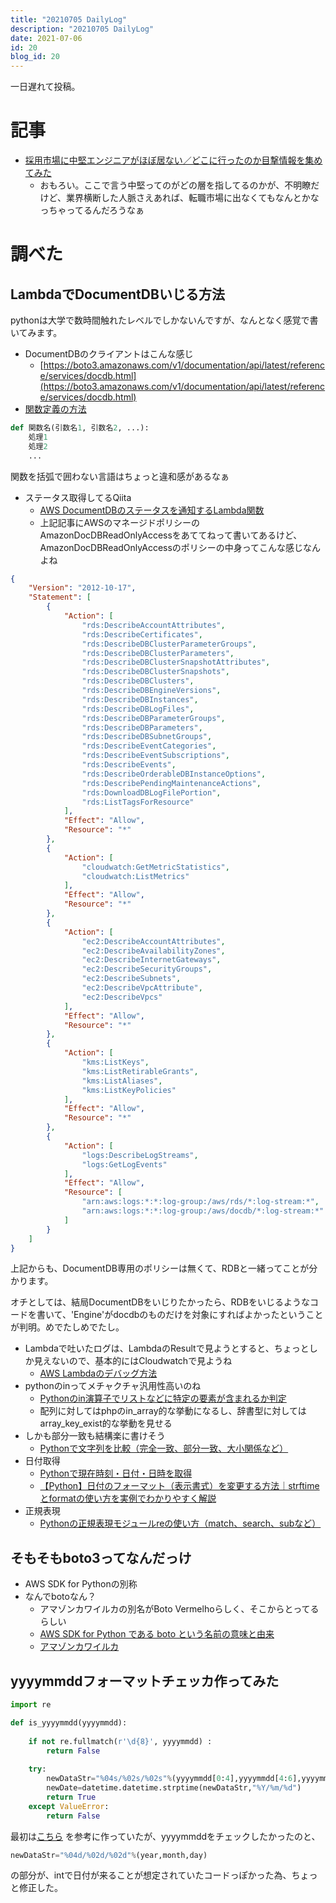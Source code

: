 ```yaml
---
title: "20210705 DailyLog"
description: "20210705 DailyLog"
date: 2021-07-06
id: 20
blog_id: 20
---
```

一日遅れて投稿。

# 記事
- [採用市場に中堅エンジニアがほぼ居ない／どこに行ったのか目撃情報を集めてみた](https://note.com/makaibito/n/n289c9de14b53?fbclid=IwAR2NtEZ-1y6RSI-qENNvf3o4dms10grinILF4ZlwInBkIpuG_0O93LhqXjM)
    - おもろい。ここで言う中堅ってのがどの層を指してるのかが、不明瞭だけど、業界横断した人脈さえあれば、転職市場に出なくてもなんとかなっちゃってるんだろうなぁ

# 調べた
## LambdaでDocumentDBいじる方法
pythonは大学で数時間触れたレベルでしかないんですが、なんとなく感覚で書いてみます。

- DocumentDBのクライアントはこんな感じ
    - [https://boto3.amazonaws.com/v1/documentation/api/latest/reference/services/docdb.html](https://boto3.amazonaws.com/v1/documentation/api/latest/reference/services/docdb.html)
- [関数定義の方法](https://www.python.jp/train/function/index.html)

```python
def 関数名(引数名1, 引数名2, ...):
    処理1
    処理2
    ...
```

関数を括弧で囲わない言語はちょっと違和感があるなぁ
- ステータス取得してるQiita
    - [AWS DocumentDBのステータスを通知するLambda関数](https://qiita.com/okonomiyaki-sushi/items/f4a2a1bae08ee60b1ec6)
    - 上記記事にAWSのマネージドポリシーのAmazonDocDBReadOnlyAccessをあててねって書いてあるけど、AmazonDocDBReadOnlyAccessのポリシーの中身ってこんな感じなんよね

```json
{
    "Version": "2012-10-17",
    "Statement": [
        {
            "Action": [
                "rds:DescribeAccountAttributes",
                "rds:DescribeCertificates",
                "rds:DescribeDBClusterParameterGroups",
                "rds:DescribeDBClusterParameters",
                "rds:DescribeDBClusterSnapshotAttributes",
                "rds:DescribeDBClusterSnapshots",
                "rds:DescribeDBClusters",
                "rds:DescribeDBEngineVersions",
                "rds:DescribeDBInstances",
                "rds:DescribeDBLogFiles",
                "rds:DescribeDBParameterGroups",
                "rds:DescribeDBParameters",
                "rds:DescribeDBSubnetGroups",
                "rds:DescribeEventCategories",
                "rds:DescribeEventSubscriptions",
                "rds:DescribeEvents",
                "rds:DescribeOrderableDBInstanceOptions",
                "rds:DescribePendingMaintenanceActions",
                "rds:DownloadDBLogFilePortion",
                "rds:ListTagsForResource"
            ],
            "Effect": "Allow",
            "Resource": "*"
        },
        {
            "Action": [
                "cloudwatch:GetMetricStatistics",
                "cloudwatch:ListMetrics"
            ],
            "Effect": "Allow",
            "Resource": "*"
        },
        {
            "Action": [
                "ec2:DescribeAccountAttributes",
                "ec2:DescribeAvailabilityZones",
                "ec2:DescribeInternetGateways",
                "ec2:DescribeSecurityGroups",
                "ec2:DescribeSubnets",
                "ec2:DescribeVpcAttribute",
                "ec2:DescribeVpcs"
            ],
            "Effect": "Allow",
            "Resource": "*"
        },
        {
            "Action": [
                "kms:ListKeys",
                "kms:ListRetirableGrants",
                "kms:ListAliases",
                "kms:ListKeyPolicies"
            ],
            "Effect": "Allow",
            "Resource": "*"
        },
        {
            "Action": [
                "logs:DescribeLogStreams",
                "logs:GetLogEvents"
            ],
            "Effect": "Allow",
            "Resource": [
                "arn:aws:logs:*:*:log-group:/aws/rds/*:log-stream:*",
                "arn:aws:logs:*:*:log-group:/aws/docdb/*:log-stream:*"
            ]
        }
    ]
}
```

上記からも、DocumentDB専用のポリシーは無くて、RDBと一緒ってことが分かります。

オチとしては、結局DocumentDBをいじりたかったら、RDBをいじるようなコードを書いて、'Engine'がdocdbのものだけを対象にすればよかったということが判明。めでたしめでたし。

- Lambdaで吐いたログは、LambdaのResultで見ようとすると、ちょっとしか見えないので、基本的にはCloudwatchで見ようね
    - [AWS Lambdaのデバッグ方法](https://qiita.com/keitakn/items/02fcee5bbb037bbd2e41)
- pythonのinってメチャクチャ汎用性高いのね
    - [Pythonのin演算子でリストなどに特定の要素が含まれるか判定](https://note.nkmk.me/python-in-basic/)
    - 配列に対してはphpのin_array的な挙動になるし、辞書型に対してはarray_key_exist的な挙動を見せる
- しかも部分一致も結構楽に書けそう
    - [Pythonで文字列を比較（完全一致、部分一致、大小関係など）](https://note.nkmk.me/python-str-compare/)
- 日付取得
    - [Pythonで現在時刻・日付・日時を取得](https://note.nkmk.me/python-datetime-now-today/)
    - [【Python】日付のフォーマット（表示書式）を変更する方法｜strftimeとformatの使い方を実例でわかりやすく解説](https://prograshi.com/language/python/python-change-datetime-output-format/)
- 正規表現
    - [Pythonの正規表現モジュールreの使い方（match、search、subなど）](https://note.nkmk.me/python-re-match-search-findall-etc/)

## そもそもboto3ってなんだっけ

- AWS SDK for Pythonの別称
- なんでbotoなん？
    - アマゾンカワイルカの別名がBoto Vermelhoらしく、そこからとってるらしい
    - [AWS SDK for Python である boto という名前の意味と由来](https://reboooot.net/post/why-boto/)
    - [アマゾンカワイルカ](https://www.wikiwand.com/ja/%E3%82%A2%E3%83%9E%E3%82%BE%E3%83%B3%E3%82%AB%E3%83%AF%E3%82%A4%E3%83%AB%E3%82%AB)

## yyyymmddフォーマットチェッカ作ってみた

```python
import re

def is_yyyymmdd(yyyymmdd):
    
    if not re.fullmatch(r'\d{8}', yyyymmdd) :
        return False
    
    try:
        newDataStr="%04s/%02s/%02s"%(yyyymmdd[0:4],yyyymmdd[4:6],yyyymmdd[6:8])
        newDate=datetime.datetime.strptime(newDataStr,"%Y/%m/%d")
        return True
    except ValueError:
        return False
```

最初は[こちら](http://ututel.blog121.fc2.com/blog-entry-205.html) を参考に作っていたが、yyyymmddをチェックしたかったのと、

```python
newDataStr="%04d/%02d/%02d"%(year,month,day)
```

の部分が、intで日付が来ることが想定されていたコードっぽかった為、ちょっと修正した。